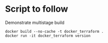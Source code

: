 # Script to follow
Demonstrate multistage build

```
docker build --no-cache -t docker_terraform .
docker run -it docker_terraform version
```
